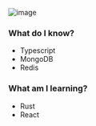 ![image](https://user-images.githubusercontent.com/48297933/118883585-4e93c880-b8ed-11eb-896e-27c7e5310041.png)

### **What do I know?** 
- Typescript
- MongoDB
- Redis
### **What am I learning?** 
- Rust
- React
